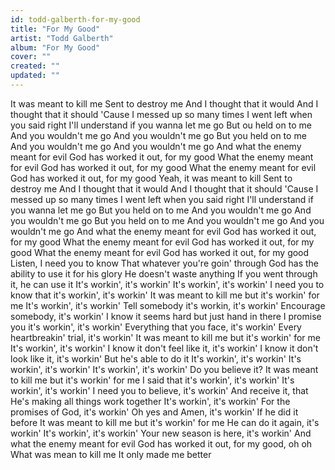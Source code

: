 ```yaml
---
id: todd-galberth-for-my-good
title: "For My Good"
artist: "Todd Galberth"
album: "For My Good"
cover: ""
created: ""
updated: ""
---
```


It was meant to kill me
Sent to destroy me
And I thought that it would
And I thought that it should
'Cause I messed up so many times
I went left when you said right
I'll understand if you wanna let me go
But ou held on to me
And you wouldn't me go
And you wouldn't me go
But you held on to me
And you wouldn't me go
And you wouldn't me go
And what the enemy meant for evil
God has worked it out, for my good
What the enemy meant for evil
God has worked it out, for my good
What the enemy meant for evil
God has worked it out, for my good
Yeah, it was meant to kill
Sent to destroy me
And I thought that it would
And I thought that it should
'Cause I messed up so many times
I went left when you said right
I'll understand if you wanna let me go
But you held on to me
And you wouldn't me go
And you wouldn't me go
But you held on to me
And you wouldn't me go
And you wouldn't me go
And what the enemy meant for evil
God has worked it out, for my good
What the enemy meant for evil
God has worked it out, for my good
What the enemy meant for evil
God has worked it out, for my good
Listen, I need you to know
That whatever you're goin' through
God has the ability to use it for his glory
He doesn't waste anything
If you went through it, he can use it
It's workin', it's workin'
It's workin', it's workin'
I need you to know that it's workin', it's workin'
It was meant to kill me but it's workin' for me
It's workin', it's workin'
Tell somebody it's workin, it's workin'
Encourage somebody, it's workin'
I know it seems hard but just hand in there
I promise you it's workin', it's workin'
Everything that you face, it's workin'
Every heartbreakin' trial, it's workin'
It was meant to kill me but it's workin' for me
It's workin', it's workin'
I know it don't feel like it, it's workin'
I know it don't look like it, it's workin'
But he's able to do it
It's workin', it's workin'
It's workin', it's workin'
It's workin', it's workin'
Do you believe it?
It was meant to kill me but it's workin' for me
I said that it's workin', it's workin'
It's workin', it's workin'
I need you to believe, it's workin'
And receive it, that He's making all things work together
It's workin', it's workin'
For the promises of God, it's workin'
Oh yes and Amen, it's workin'
If he did it before
It was meant to kill me but it's workin' for me
He can do it again, it's workin'
It's workin', it's workin'
Your new season is here, it's workin'
And what the enemy meant for evil
God has worked it out, for my good, oh oh
What was mean to kill me
It only made me better